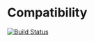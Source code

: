# Compatibility

[![Build Status](https://travis-ci.org/StefanKarpinski/Compatibility.jl.svg?branch=master)](https://travis-ci.org/StefanKarpinski/Compatibility.jl)
